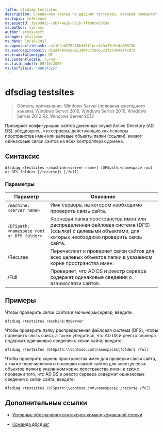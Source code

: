 ```yaml
---
title: dfsdiag testsites
description: Справочная статья по дфсдиаг тестситес, которая проверяет конфигурацию сайтов доменных служб Active Directory (AD DS) путем проверки того, что серверы, выполняющие роль серверов пространства имен или целевых объектов (ссылок), имеют одинаковые связи сайтов на всех контроллерах домена.
ms.topic: reference
ms.assetid: 39a0d415-7eb7-4a26-861b-7ff00c45dcda
ms.author: lizross
author: eross-msft
manager: mtillman
ms.date: 10/16/2017
ms.openlocfilehash: c4c1b2eb578245b3d5f1ece443a78e9c0c00372b
ms.sourcegitcommit: db2d46842c68813d043738d6523f13d8454fc972
ms.translationtype: MT
ms.contentlocale: ru-RU
ms.lasthandoff: 09/10/2020
ms.locfileid: "89634325"
---
```

# <a name="dfsdiag-testsites"></a>dfsdiag testsites

> Область применения: Windows Server (половина ежегодного канала), Windows Server 2019, Windows Server 2016, Windows Server 2012 R2, Windows Server 2012

Проверяет конфигурацию сайтов доменных служб Active Directory (AD DS), убедившись, что серверы, действующие как серверы пространства имен или целевые объекты папки (ссылки), имеют одинаковые связи сайтов на всех контроллерах домена.

## <a name="syntax"></a>Синтаксис

```
dfsdiag /testsites </machine:<server name>| /DFSpath:<namespace root or DFS folder> [/recurse]> [/full]
```

### <a name="parameters"></a>Параметры

| Параметр | Описание |
| --------- | ----------- |
| `/machine:<server name>` | Имя сервера, на котором необходимо проверить связь сайта. |
| `/DFSpath:<namespace root or DFS folder>` | Корневая папка пространства имен или распределенная файловая система (DFS) (ссылка) с целевыми объектами, для которых необходимо проверить связь сайта. |
| /Recurse | Перечисляет и проверяет связи сайтов для всех целевых объектов папки в указанном корне пространства имен. |
| /Full | Проверяет, что AD DS и реестр сервера содержат одинаковые сведения о взаимосвязи сайтов. |

## <a name="examples"></a>Примеры

Чтобы проверить связи сайтов в *мачине\мисервер*, введите:

```
dfsdiag /testsites /machine:MyServer
```

Чтобы проверить папку распределенная файловая система (DFS), чтобы проверить связь сайта, а также убедиться, что AD DS и реестр сервера содержат одинаковые сведения о связи сайта, введите:

```
dfsdiag /TestSites /DFSpath:\\contoso.com\namespace1\folder1 /full
```

Чтобы проверить корень пространства имен для проверки связи сайта, а также перечисления и проверки связей сайтов для всех целевых объектов папки в указанном корне пространства имен, а также проверки того, что AD DS и реестр сервера содержат одинаковые сведения о связи сайта, введите:

```
dfsdiag /testsites /DFSpath:\\contoso.com\namespace2 /recurse /full
```

## <a name="additional-references"></a>Дополнительные ссылки

- [Условные обозначения синтаксиса команд командной строки](command-line-syntax-key.md)

- [Команда дфсдиаг](dfsdiag.md)
